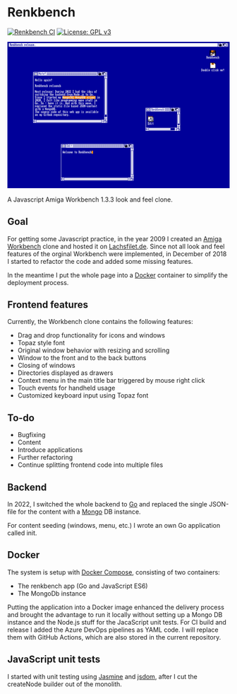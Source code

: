 # Renkbench
[![Renkbench CI](https://github.com/renkman/Renkbench/actions/workflows/build-pipeline.yml/badge.svg)](https://github.com/renkman/Renkbench/actions/workflows/build-pipeline.yml)
[![License: GPL v3](https://img.shields.io/badge/License-GPL%20v3-blue.svg)](https://github.com/lachsfilet/Renkbench/blob/master/LICENSE)

![Screenshot](renkbench.png)

A Javascript Amiga Workbench 1.3.3 look and feel clone.

## Goal
For getting some Javascript practice, in the year 2009 I created an [Amiga Workbench](https://en.wikipedia.org/wiki/Workbench_(AmigaOS)#Workbench_1.x) clone and hosted it on [Lachsfilet.de](http://www.lachsfilet.de/).
Since not all look and feel features of the orginal Workbench were implemented, in December of 2018 I started to refactor the code and added some missing features.

In the meantime I put the whole page into a [Docker](https://www.docker.com/) container to simplify the deployment process.

## Frontend features
Currently, the Workbench clone contains the following features:

* Drag and drop functionality for icons and windows
* Topaz style font
* Original window behavior with resizing and scrolling
* Window to the front and to the back buttons
* Closing of windows
* Directories displayed as drawers
* Context menu in the main title bar triggered by mouse right click
* Touch events for handheld usage
* Customized keyboard input using Topaz font

## To-do
* Bugfixing
* Content
* Introduce applications
* Further refactoring
* Continue splitting frontend code into multiple files

## Backend
In 2022, I switched the whole backend to [Go](https://go.dev/) and replaced the single JSON-file for the content with a [Mongo](https://www.mongodb.com/) DB instance.

For content seeding (windows, menu, etc.) I wrote an own Go application called init.

## Docker
The system is setup with [Docker Compose](https://docs.docker.com/compose/), consisting of two containers:

* The renkbench app (Go and JavaScript ES6)
* The MongoDb instance

Putting the application into a Docker image enhanced the delivery process and brought the advantage to run it locally without setting up a Mongo DB instance and the Node.js stuff for the JacaScript unit tests. For CI build and release I added the Azure DevOps pipelines as YAML code. I will replace them with GitHub Actions, which are also stored in the current repository.

## JavaScript unit tests
I started with unit testing using [Jasmine](https://github.com/jasmine/jasmine) and [jsdom](https://github.com/jsdom/jsdom), after I cut the createNode builder out of the monolith.
